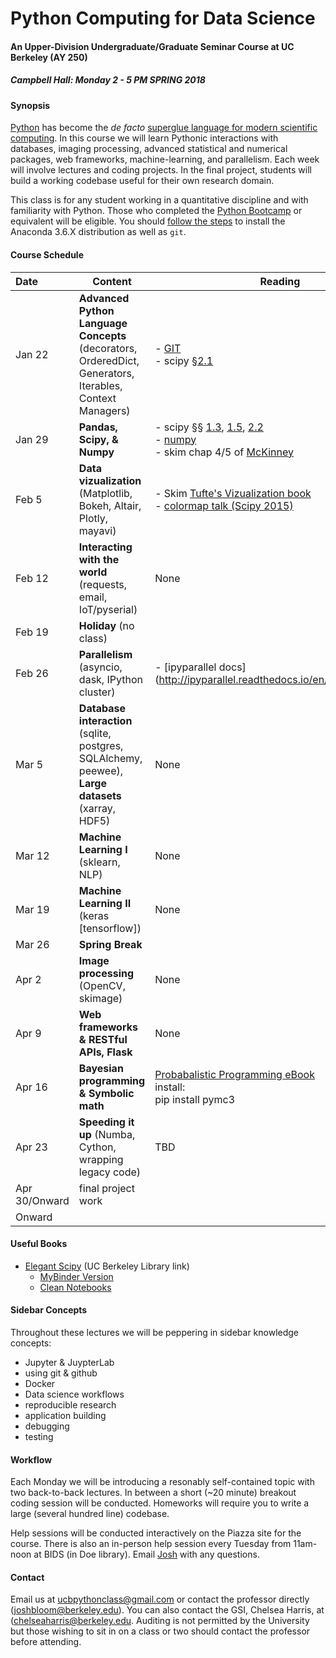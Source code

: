 Python Computing for Data Science
==============

#### An Upper-Division Undergraduate/Graduate Seminar Course at UC Berkeley (AY 250) ####

##### Campbell Hall: Monday 2 - 5 PM SPRING 2018 #####

#### Synopsis ####

[Python](http://python.org) has become the *de facto* [superglue language for modern scientific computing](http://www.reddit.com/r/Python/comments/y9rku/astrophysicist_joshua_bloom_on_python_as_super/). In this course we will learn Pythonic interactions with databases, imaging processing, advanced statistical and numerical packages, web frameworks, machine-learning, and parallelism. Each week will involve lectures and coding projects. In the final project, students will build a working codebase useful for their own research domain.

This class is for any student working in a quantitative discipline and with familiarity with Python. Those who completed the [Python Bootcamp](http://www.pythonbootcamp.info) or equivalent will be eligible. You should [follow the steps](https://sites.google.com/site/pythonbootcamp/preparation/software) to install the Anaconda 3.6.X distribution as well as <code>git</code>.

#### Course Schedule ####

Date | Content | Reading | Leader
:--- | --------| ------- | ---: |
Jan 22  | **Advanced Python Language Concepts** (decorators, OrderedDict, <br>Generators, Iterables, Context Managers)	| - [GIT](http://marwahaha.github.io/2015-07-09-berkeley/git/) <br> - scipy [&sect;2.1](http://www.scipy-lectures.org/) </br> | Josh
Jan 29   | **Pandas, Scipy, & Numpy**         | - scipy &sect;&sect; [1.3](http://www.scipy-lectures.org/intro/numpy/index.html), [1.5](http://www.scipy-lectures.org/intro/scipy.html), [2.2](http://www.scipy-lectures.org/advanced/advanced_numpy/index.html)<br>- [numpy](https://hal.inria.fr/inria-00564007/document)</br> - skim chap 4/5 of [McKinney](http://shop.oreilly.com/product/0636920023784.do?code=B2S3) | Josh
Feb 5	| **Data vizualization** (Matplotlib, Bokeh, Altair, Plotly, mayavi)   | - Skim [Tufte's Vizualization book](https://www.amazon.com/Visual-Display-Quantitative-Information/dp/0961392142)<br> - [colormap talk (Scipy 2015)](https://www.youtube.com/watch?v=xAoljeRJ3lU) | Josh
Feb 12  | **Interacting with the world** (requests, email, IoT/pyserial)	| None | Josh
Feb 19  | **Holiday** (no class) |  | 
Feb 26  | **Parallelism** (asyncio, dask, IPython cluster)  | - [ipyparallel docs] (http://ipyparallel.readthedocs.io/en/latest/intro.html) |Josh
Mar 5  | **Database interaction** (sqlite, postgres, SQLAlchemy, peewee),<br>**Large datasets** (xarray, HDF5) |  None | Josh
Mar 12  | **Machine Learning I** (sklearn, NLP) | None |Josh
Mar 19	| **Machine Learning II** (keras [tensorflow]) | None |Josh
Mar 26  | **Spring Break** |  | 
Apr 2	| **Image processing** (OpenCV, skimage)  | None | **Stefan van der Walt**
Apr 9	| **Web frameworks & RESTful APIs, Flask**		| None |  Josh
Apr 16	|	**Bayesian programming & Symbolic math**	| [Probabalistic Programming eBook](http://nbviewer.jupyter.org/github/CamDavidsonPilon/Probabilistic-Programming-and-Bayesian-Methods-for-Hackers/blob/master/Chapter1_Introduction/Ch1_Introduction_PyMC3.ipynb)<br>install:<br>pip install pymc3| **TBD**
Apr 23   | **Speeding it up** (Numba, Cython, wrapping legacy code) | TBD | Josh 
Apr 30/Onward   | final project work |
Onward	| 

#### Useful Books ####

   - [Elegant Scipy](http://proquest.safaribooksonline.com.libproxy.berkeley.edu/book/programming/python/9781491922927/elegant-scipy/copyright_page01_html) (UC Berkeley Library link)
       - [MyBinder Version](https://mybinder.org/v2/gh/elegant-scipy/notebooks/master?filepath=index.ipynb)
       - [Clean Notebooks](https://github.com/elegant-scipy/notebooks)
       
#### Sidebar Concepts ####

Throughout these lectures we will be peppering in sidebar knowledge concepts:

  - Jupyter & JuypterLab
  - using git & github
  - Docker
  - Data science workflows
  - reproducible research
  - application building
  - debugging
  - testing

#### Workflow ####

Each Monday we will be introducing a resonably self-contained topic with two back-to-back lectures. In between a short (~20 minute) breakout coding session will be conducted. Homeworks will require you to write a large (several hundred line) codebase.

Help sessions will be conducted interactively on the Piazza site for the course. There is also an in-person help session every Tuesday from 11am-noon at BIDS (in Doe library). Email [Josh](mailto:joshbloom@berkeley.edu) with any questions.

#### Contact ####

Email us at [ucbpythonclass@gmail.com](mailto:ucbpythonclass@gmail.com) or contact the professor directly ([joshbloom@berkeley.edu](joshbloom@berkeley.edu)).  You can also contact the GSI, Chelsea Harris, at ([chelseaharris@berkeley.edu](chelseaharris@berkeley.edu). Auditing is not permitted by the University but those wishing to sit in on a class or two should contact the professor before attending.
